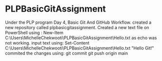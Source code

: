 # PLPBasicGitAssignment
Under the PLP program Day 4, Basic Git And GitHub Workflow.
created a new repository called plpbasicgitassignment.
Created a new text file on PowerShell using :
New-Item C:\Users\MichelleChekwooti\PLPBasicGitAssignment\Hello.txt
as echo was not working.
input text using:
Set-Content C:\Users\MichelleChekwooti\PLPBasicGitAssignment\Hello.txt "Hello Git!"
commited the changes using:
git commit
 git push origin main
